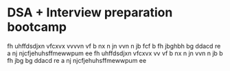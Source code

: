 # DSA + Interview preparation bootcamp
fh  uhffdsdjxn vfcxvx
vvvvn
vf 
b nx
n  jn
vvn n jb
fcf b 
fh
jbghbh
bg
ddacd
re
a
nj
njcfjehuhsffmewwpum ee 
fh  uhffdsdjxn vfcxvx
vv
vf 
b nx
n  jn
vvn n jb
 b 
fh
jbg
bg
ddacd
re
a
nj
njcfjehuhsffmewwpum ee
